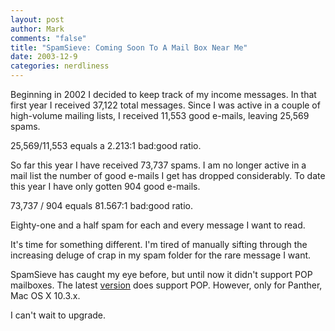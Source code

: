 ```yaml
--- 
layout: post
author: Mark
comments: "false"
title: "SpamSieve: Coming Soon To A Mail Box Near Me"
date: 2003-12-9
categories: nerdliness
---
```

Beginning in 2002 I decided to keep track of my income messages. In that first year I received 37,122 total messages. Since I was active in a couple of high-volume mailing lists, I received 11,553 good e-mails, leaving 25,569 spams.

25,569/11,553 equals a 2.213:1 bad:good ratio.

So far this year I have received 73,737 spams. I am no longer active in a mail list the number of good e-mails I get has dropped considerably. To date this year I have only gotten 904 good e-mails.

73,737 / 904 equals 81.567:1 bad:good ratio.

Eighty-one and a half spam for each and every message I want to read.

It's time for something different. I'm tired of manually sifting through the increasing deluge of crap in my spam folder for the rare message I want.

SpamSieve has caught my eye before, but until now it didn't support POP mailboxes. The latest <a href="http://www.c-command.com/spamsieve/index.shtml" title="SpamSieve">version</a> does support POP. However, only for Panther, Mac OS X 10.3.x.

I can't wait to upgrade.
